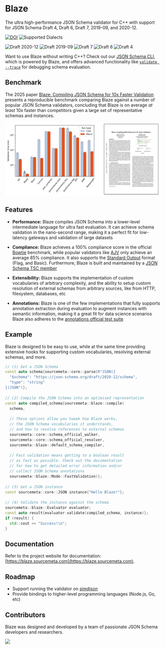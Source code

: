 Blaze
=====

The ultra high-performance JSON Schema validator for C++ with support for JSON
Schema Draft 4, Draft 6, Draft 7, 2019-09, and 2020-12.

[![DOI](https://zenodo.org/badge/DOI/10.5281/zenodo.14867298.svg)](https://doi.org/10.5281/zenodo.14867298)
![Supported Dialects](https://img.shields.io/endpoint?url=https%3A%2F%2Fbowtie.report%2Fbadges%2Fc%2B%2B-blaze%2Fsupported_versions.json)

![Draft 2020-12](https://img.shields.io/endpoint?url=https%3A%2F%2Fbowtie.report%2Fbadges%2Fc%2B%2B-blaze%2Fcompliance%2Fdraft2020-12.json)
![Draft 2019-09](https://img.shields.io/endpoint?url=https%3A%2F%2Fbowtie.report%2Fbadges%2Fc%2B%2B-blaze%2Fcompliance%2Fdraft2019-09.json)
![Draft 7](https://img.shields.io/endpoint?url=https%3A%2F%2Fbowtie.report%2Fbadges%2Fc%2B%2B-blaze%2Fcompliance%2Fdraft7.json)
![Draft 6](https://img.shields.io/endpoint?url=https%3A%2F%2Fbowtie.report%2Fbadges%2Fc%2B%2B-blaze%2Fcompliance%2Fdraft6.json)
![Draft 4](https://img.shields.io/endpoint?url=https%3A%2F%2Fbowtie.report%2Fbadges%2Fc%2B%2B-blaze%2Fcompliance%2Fdraft4.json)

Want to use Blaze without writing C++? Check out our [JSON Schema
CLI](https://github.com/sourcemeta/jsonschema), which is powered by Blaze, and
offers advanced functionality like [`validate
--trace`](https://github.com/sourcemeta/jsonschema/blob/main/docs/validate.markdown)
for debugging schema evaluation.

Benchmark
---------

The 2025 paper [Blaze: Compiling JSON Schema for 10x Faster
Validation](https://arxiv.org/abs/2503.02770) presents a reproducible benchmark
comparing Blaze against a number of popular JSON Schema validators, concluding
that Blaze is on average _at least_ 10x faster than competitors given a large
set of representative schemas and instances.

[![](./assets/banner.png)](https://arxiv.org/abs/2503.02770)

Features
--------

- **Performance:** Blaze compiles JSON Schema into a lower-level intermediate
  language for ultra fast evaluation. It can achieve schema validation in the
  nano-second range, making it a perfect fit for low-latency gateways and
  validation of large datasets

- **Compliance:** Blaze achieves a 100% compliance score in the official
  [Bowtie](https://bowtie.report/#/implementations/cpp-blaze) benchmark, while
  popular validators like [AJV](https://bowtie.report/#/implementations/js-ajv)
  only achieve an average 85% compliance. It also supports the [Standard
  Output](https://json-schema.org/draft/2020-12/json-schema-core#name-output-formatting)
  format (Flag, and Basic). Furthermore, Blaze is built and maintained by a
  [JSON Schema TSC member](https://www.jviotti.com)

- **Extensibility:** Blaze supports the implementation of custom vocabularies
  of arbitrary complexity, and the ability to setup custom resolution of
  external schemas from arbitrary sources, like from HTTP, filesystem,
  databases, etc

- **Annotations:** Blaze is one of the few implementations that fully supports
  annotation extraction during evaluation to augment instances with semantic
  information, making it a great fit for data science scenarios Blaze also
  adheres to the [annotations official test
  suite](https://github.com/json-schema-org/JSON-Schema-Test-Suite/tree/main/annotations)

Example
-------

Blaze is designed to be easy to use, while at the same time providing extensive
hooks for supporting custom vocabularies, resolving external schemas, and more.

```cpp
// (1) Get a JSON Schema
const auto schema{sourcemeta::core::parse(R"JSON({
  "$schema": "https://json-schema.org/draft/2020-12/schema",
  "type": "string"
})JSON")};

// (2) Compile the JSON Schema into an optimised representation
const auto compiled_schema{sourcemeta::blaze::compile(
  schema,

  // These options allow you tweak how Blaze works,
  // the JSON Schema vocabularies it understands,
  // and how to resolve references to external schemas
  sourcemeta::core::schema_official_walker,
  sourcemeta::core::schema_official_resolver,
  sourcemeta::blaze::default_schema_compiler,

  // Fast validation means getting to a boolean result
  // as fast as possible. Check out the documentation
  // for how to get detailed error information and/or
  // collect JSON Schema annotations
  sourcemeta::blaze::Mode::FastValidation)};

// (3) Get a JSON instance
const sourcemeta::core::JSON instance{"Hello Blaze!"};

// (4) Validate the instance against the schema
sourcemeta::blaze::Evaluator evaluator;
const auto result{evaluator.validate(compiled_schema, instance)};
if (result) {
  std::cout << "Success!\n";
}
```

Documentation
-------------

Refer to the project website for documentation:
[https://blaze.sourcemeta.com](https://blaze.sourcemeta.com).

Roadmap
-------

- Support running the validator on [simdjson](https://github.com/simdjson/simdjson)
- Provide bindings to higher-level programming languages (Node.js, Go, etc)

Contributors
------------

Blaze was designed and developed by a team of passionate JSON Schema developers
and researchers.

<a href="https://github.com/sourcemeta/blaze/graphs/contributors">
  <img src="https://contrib.rocks/image?repo=sourcemeta/blaze" />
</a>

